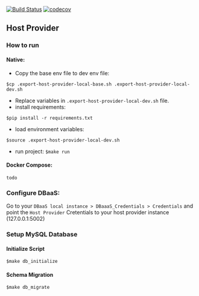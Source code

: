 [![Build Status](https://travis-ci.com/bento-dbaas/host-provider.svg?branch=master)](https://travis-ci.com/bento-dbaas/host-provider) [![codecov](https://codecov.io/gh/bento-dbaas/host-provider/branch/master/graph/badge.svg?token=GQN1ZN9FJQ)](https://codecov.io/gh/bento-dbaas/host-provider)


## Host Provider

### How to run

#### Native:
 - Copy the base env file to dev env file:
```shell
$cp .export-host-provider-local-base.sh .export-host-provider-local-dev.sh
```
 - Replace variables in `.export-host-provider-local-dev.sh` file.
 - install requirements:
  ```shell
 $pip install -r requirements.txt
 ```
 - load environment variables:
  ```shell
$source .export-host-provider-local-dev.sh
  ```

 - run project: `$make run`

#### Docker Compose:
`todo`

### Configure DBaaS:
Go to your `DBaaS local instance > DBaaaS_Credentials > Credentials` and point the `Host Provider` Cretentials to your host provider instance (127.0.0.1:5002)

### Setup MySQL Database

#### Initialize Script
```shell
$make db_initialize
```

#### Schema Migration
```shell
$make db_migrate
```